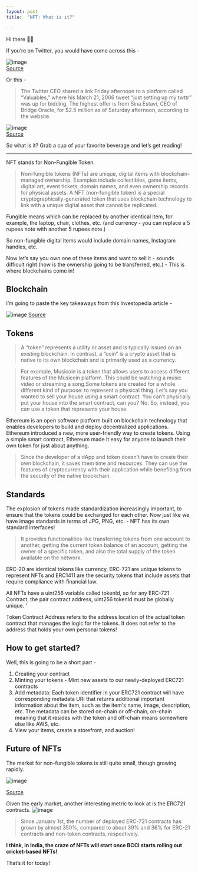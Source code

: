 ```yaml
---
layout: post
title:  "NFT: What is it?"

---
```


Hi there 👋🏽

If you’re on Twitter, you would have come across this -

![image](https://user-images.githubusercontent.com/10815402/139591681-9412fd44-3975-44e1-9352-89057ddf1342.png)\
[Source](https://www.christies.com/presscenter/pdf/9971/Joint%20Press%20Release%20-%20Metapurse%20__%20Christies%20(2)_9971_1.pdf)

Or this -
> The Twitter CEO shared a link Friday afternoon to a platform called “Valuables,” where his March 21, 2006 tweet “just setting up my twttr” was up for bidding. The highest offer is from Sina Estavi, CEO of Bridge Oracle, for $2.5 million as of Saturday afternoon, according to the website.
> 
![image](https://user-images.githubusercontent.com/10815402/139591699-c209f0b3-136d-4215-aed0-67aa5648e982.png)\
[Source](https://v.cent.co/tweet/20)

So what is it? Grab a cup of your favorite beverage and let’s get reading!

---

NFT stands for Non-Fungible Token.

> Non-fungible tokens (NFTs) are unique, digital items with blockchain-managed ownership. Examples include collectibles, game items, digital art, event tickets, domain names, and even ownership records for physical assets. A NFT (non-fungible token) is a special cryptographically-generated token that uses blockchain technology to link with a unique digital asset that cannot be replicated.

Fungible means which can be replaced by another identical item, for example, the laptop, chair, clothes, etc. (and currency - you can replace a 5 rupees note with another 5 rupees note.)

So non-fungible digital items would include domain names, Instagram handles, etc.

Now let’s say you own one of these items and want to sell it - sounds difficult right (how is the ownership going to be transferred, etc.) - This is where blockchains come in!

## Blockchain
I’m going to paste the key takeaways from this Investopedia article -

![image](https://user-images.githubusercontent.com/10815402/139591732-559d2b8f-0a33-4408-a141-64d9d98a5e72.png)
[Source](https://www.investopedia.com/terms/b/blockchain.asp)

## Tokens
> A “token” represents a utility or asset and is typically issued on an existing blockchain. In contrast, a “coin” is a crypto asset that is native to its own blockchain and is primarily used as a currency.

> For example, Musicoin is a token that allows users to access different features of the Musicoin platform. This could be watching a music video or streaming a song.Some tokens are created for a whole different kind of purpose: to represent a physical thing. Let’s say you wanted to sell your house using a smart contract. You can’t physically put your house into the smart contract, can you? No.
So, instead, you can use a token that represents your house.

Ethereum is an open software platform built on blockchain technology that enables developers to build and deploy decentralized applications. Ethereum introduced a new, more user-friendly way to create tokens. Using a simple smart contract, Ethereum made it easy for anyone to launch their own token for just about anything.

> Since the developer of a dApp and token doesn’t have to create their own blockchain, it saves them time and resources. They can use the features of cryptocurrency with their application while benefiting from the security of the native blockchain.

## Standards
The explosion of tokens made standardization increasingly important, to ensure that the tokens could be exchanged for each other. Now just like we have image standards in terms of JPG, PNG, etc. - NFT has its own standard interfaces!

> It provides functionalities like transferring tokens from one account to another, getting the current token balance of an account, getting the owner of a specific token, and also the total supply of the token available on the network.

ERC-20 are identical tokens like currency, ERC-721 are unique tokens to represent NFTs and ERC1411 are the security tokens that include assets that require compliance with financial law.

All NFTs have a uint256 variable called tokenId, so for any ERC-721 Contract, the pair contract address, uint256 tokenId must be globally unique. '

Token Contract Address refers to the address location of the actual token contract that manages the logic for the tokens. It does not refer to the address that holds your own personal tokens!

## How to get started?
Well, this is going to be a short part -
1. Creating your contract
2. Minting your tokens - Mint new assets to our newly-deployed ERC721 contracts
3. Add metadata: Each token identifier in your ERC721 contract will have corresponding metadata URI that returns additional important information about the item, such as the item's name, image, description, etc. The metadata can be stored on-chain or off-chain, on-chain meaning that it resides with the token and off-chain means somewhere else like AWS, etc.
4. View your items, create a storefront, and auction!

## Future of NFTs
The market for non-fungible tokens is still quite small, though growing rapidly.

![image](https://user-images.githubusercontent.com/10815402/139591799-0d7c829e-3a74-4286-a9dd-cc79c621d4be.png)

[Source](https://blockonomi.com/nft-market-cap-315-million/)

Given the early market, another interesting metric to look at is the ERC721 contracts.
![image](https://user-images.githubusercontent.com/10815402/139591816-8258f058-86f5-4bbf-9314-4da37e35c342.png)

> Since January 1st, the number of deployed ERC-721 contracts has grown by almost 350%, compared to about 39% and 36% for ERC-21 contracts and non-token contracts, respectively.

**I think, in India, the craze of NFTs will start once BCCI starts rolling out cricket-based NFTs!**

That’s it for today!


